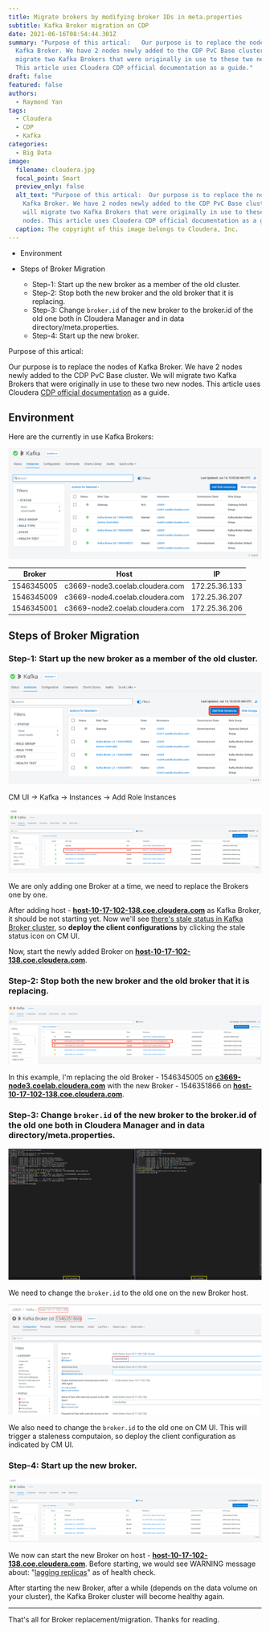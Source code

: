 ```yaml
---
title: Migrate brokers by modifying broker IDs in meta.properties
subtitle: Kafka Broker migration on CDP
date: 2021-06-16T08:54:44.301Z
summary: "Purpose of this artical:   Our purpose is to replace the nodes of
  Kafka Broker. We have 2 nodes newly added to the CDP PvC Base cluster. We will
  migrate two Kafka Brokers that were originally in use to these two new nodes.
  This article uses Cloudera CDP official documentation as a guide."
draft: false
featured: false
authors:
  - Raymond Yan
tags:
  - Cloudera
  - CDP
  - Kafka
categories:
  - Big Data
image:
  filename: cloudera.jpg
  focal_point: Smart
  preview_only: false
  alt_text: "Purpose of this artical:  Our purpose is to replace the nodes of
    Kafka Broker. We have 2 nodes newly added to the CDP PvC Base cluster. We
    will migrate two Kafka Brokers that were originally in use to these two new
    nodes. This article uses Cloudera CDP official documentation as a guide."
  caption: The copyright of this image belongs to Cloudera, Inc.
---
```

<!-- MarkdownTOC -->

* Environment
* Steps of Broker Migration

  * Step-1: Start up the new broker as a member of the old cluster.
  * Step-2: Stop both the new broker and the old broker that it is replacing.
  * Step-3: Change `broker.id` of the new broker to the broker.id of the old one both in Cloudera Manager and in data directory/meta.properties.
  * Step-4: Start up the new broker.

<!-- /MarkdownTOC -->

Purpose of this artical:

Our purpose is to replace the nodes of Kafka Broker.
We have 2 nodes newly added to the CDP PvC Base cluster.
We will migrate two Kafka Brokers that were originally in use to these two new nodes.
This article uses Cloudera [CDP official documentation](https://docs.cloudera.com/cdp-private-cloud-base/7.1.6/kafka-managing/topics/kafka-manage-migration-idmod.html) as a guide.

## Environment

Here are the currently in use Kafka Brokers:

![Original Kafka Brokers](kafka_brokers_original.png)

| Broker     | Host                            | IP            |
| ---------- | ------------------------------- | ------------- |
| 1546345005 | c3669-node3.coelab.cloudera.com | 172.25.36.133 |
| 1546345009 | c3669-node4.coelab.cloudera.com | 172.25.36.207 |
| 1546345001 | c3669-node2.coelab.cloudera.com | 172.25.36.206 |

## Steps of Broker Migration

### Step-1: Start up the new broker as a member of the old cluster.

![Add a new Broker](kafka_add_broker-1.png)

CM UI -> Kafka -> Instances -> Add Role Instances

![host-10-17-102-138.coe.cloudera.com is the new Broker](kafka_add_broker-2.png)

We are only adding one Broker at a time, we need to replace the Brokers one by one.

After adding host - <ins>**host-10-17-102-138.coe.cloudera.com**</ins> as Kafka Broker, it should be not starting yet.
Now we'll see <ins>there's stale status in Kafka Broker cluster</ins>, so **deploy the client configurations** by clicking the stale status icon on CM UI.

Now, start the newly added Broker on <ins>**host-10-17-102-138.coe.cloudera.com**</ins>.

### Step-2: Stop both the new broker and the old broker that it is replacing.

![Stop both the old and new Brokers](kafka_stop_new_and_old_broker-1.png)

In this example, I'm replacing the old Broker - 1546345005 on <ins>**c3669-node3.coelab.cloudera.com**</ins> with the new Broker - 1546351866 on <ins>**host-10-17-102-138.coe.cloudera.com**</ins>.

### Step-3: Change `broker.id` of the new broker to the broker.id of the old one both in Cloudera Manager and in data directory/meta.properties.

![Changing the broker.id to old one on the new Broker host](kafka_change_brokerid-1.png)

We need to change the `broker.id` to the old one on the new Broker host.

![Changing the broker.id to old one on CM UI](kafka_change_brokerid-2.png)

We also need to change the `broker.id` to the old one on CM UI.
This will trigger a staleness computaion, so deploy the client configuration as indicated by CM UI.

### Step-4: Start up the new broker.

![Start the new Broker via CM UI](kafka_start_new_broker-1.png)

We now can start the new Broker on host - <ins>**host-10-17-102-138.coe.cloudera.com**</ins>. Before starting, we would see WARNING message about: "<ins>lagging replicas</ins>" as of health check.

After starting the new Broker, after a while (depends on the data volume on your cluster), the Kafka Broker cluster will become healthy again.

---



That's all for Broker replacement/migration.
Thanks for reading.
